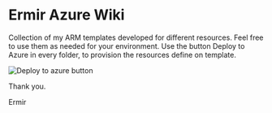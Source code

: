 # Ermir Azure Wiki #

Collection of my ARM templates developed for different resources. Feel free to use them as needed for your environment. Use the button Deploy to Azure in every folder, to provision the resources define on template.

<img src="https://camo.githubusercontent.com/9285dd3998997a0835869065bb15e5d500475034/687474703a2f2f617a7572656465706c6f792e6e65742f6465706c6f79627574746f6e2e706e67" alt="Deploy to azure button" style="max-width:100%;">

Thank you.

Ermir
